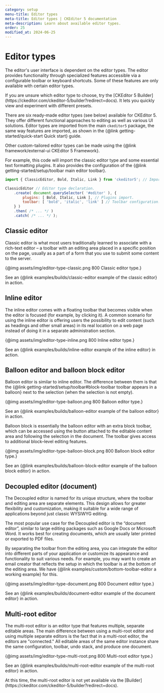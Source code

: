 ```yaml
---
category: setup
menu-title: Editor types
meta-title: Editor types | CKEditor 5 documentation
meta-description: Learn about available editor types.
order: 25
modified_at: 2024-06-25
---
```

# Editor types

The editor's user interface is dependent on the editor types. The editor provides functionality through specialized features accessible via a configurable toolbar or keyboard shortcuts. Some of these features are only available with certain editor types.

<info-box>
	If you are unsure which editor type to choose, try the [CKEditor&nbsp;5 Builder](https://ckeditor.com/ckeditor-5/builder?redirect=docs). It lets you quickly view and experiment with different presets.
</info-box>

There are six ready-made editor types (see below) available for CKEditor&nbsp;5. They offer different functional approaches to editing as well as various UI solutions. Editor types are imported from the main `ckeditor5` package, the same way features are imported, as shown in the {@link getting-started/quick-start Quick start} guide.

Other custom-tailored editor types can be made using the {@link framework/external-ui CKEditor&nbsp;5 Framework}.

For example, this code will import the classic editor type and some essential text formatting plugins. It also provides the configuration of the {@link getting-started/setup/toolbar main editor toolbar}.

```js
import { ClassicEditor, Bold, Italic, Link } from 'ckeditor5'; // Imports.

ClassicEditor // Editor type declaration.
	.create( document.querySelector( '#editor' ), {
		plugins: [ Bold, Italic, Link ], // Plugins import.
		toolbar: [ 'bold', 'italic', 'link' ] // Toolbar configuration.
	} )
	.then( /* ... */ )
	.catch( /* ... */ );
```

## Classic editor

Classic editor is what most users traditionally learned to associate with a rich-text editor &ndash; a toolbar with an editing area placed in a specific position on the page, usually as a part of a form that you use to submit some content to the server.

{@img assets/img/editor-type-classic.png 800 Classic editor type.}

See an {@link examples/builds/classic-editor example of the classic editor} in action.

## Inline editor

The inline editor comes with a floating toolbar that becomes visible when the editor is focused (for example, by clicking it). A common scenario for using the inline editor is offering users the possibility to edit content (such as headings and other small areas) in its real location on a web page instead of doing it in a separate administration section.

{@img assets/img/editor-type-inline.png 800 Inline editor type.}

See an {@link examples/builds/inline-editor example of the inline editor} in action.

## Balloon editor and balloon block editor

Balloon editor is similar to inline editor. The difference between them is that the {@link getting-started/setup/toolbar#block-toolbar toolbar appears in a balloon} next to the selection (when the selection is not empty).

{@img assets/img/editor-type-balloon.png 800 Balloon editor type.}

See an {@link examples/builds/balloon-editor example of the balloon editor} in action.

Balloon block is essentially the balloon editor with an extra block toolbar, which can be accessed using the button attached to the editable content area and following the selection in the document. The toolbar gives access to additional block–level editing features.

{@img assets/img/editor-type-balloon-block.png 800 Balloon block editor type.}

See an {@link examples/builds/balloon-block-editor example of the balloon block editor} in action.

## Decoupled editor (document)

The Decoupled editor is named for its unique structure, where the toolbar and editing area are separate elements. This design allows for greater flexibility and customization, making it suitable for a wide range of applications beyond just classic WYSIWYG editing.

The most popular use case for the Decoupled editor is the “document editor”, similar to large editing packages such as Google Docs or Microsoft Word. It works best for creating documents, which are usually later printed or exported to PDF files.

By separating the toolbar from the editing area, you can integrate the editor into different parts of your application or customize its appearance and functionality to suit various needs. For example, you may want to create an email creator that reflects the setup in which the toolbar is at the bottom of the editing area. We have {@link examples/custom/bottom-toolbar-editor a working example} for this.

{@img assets/img/editor-type-document.png 800 Document editor type.}

See an {@link examples/builds/document-editor example of the document editor} in action.

## Multi-root editor

The multi-root editor is an editor type that features multiple, separate editable areas. The main difference between using a multi-root editor and using multiple separate editors is the fact that in a multi-root editor, the editors are "connected." All editable areas of the same editor instance share the same configuration, toolbar, undo stack, and produce one document.

{@img assets/img/editor-type-multi-root.png 800 Multi-root editor type.}

See an {@link examples/builds/multi-root-editor example of the multi-root editor} in action.

<info-box>
	At this time, the multi-root editor is not yet available via the [Builder](https://ckeditor.com/ckeditor-5/builder?redirect=docs).
</info-box>

